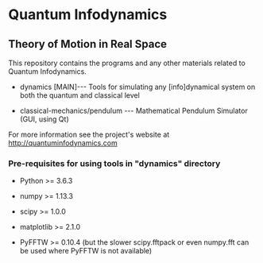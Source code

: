 # Quantum Infodynamics
## Theory of Motion in Real Space

This repository contains the programs and any other materials related to Quantum Infodynamics.

* dynamics [MAIN]--- Tools for simulating any [info]dynamical system on both the quantum and classical level

* classical-mechanics/pendulum --- Mathematical Pendulum Simulator (GUI, using Qt)

For more information see the project's website at http://quantuminfodynamics.com

### Pre-requisites for using tools in "dynamics" directory

* Python >= 3.6.3

* numpy >= 1.13.3

* scipy >= 1.0.0

* matplotlib >= 2.1.0

* PyFFTW >= 0.10.4 (but the slower scipy.fftpack or even numpy.fft can be used where PyFFTW is not available)
